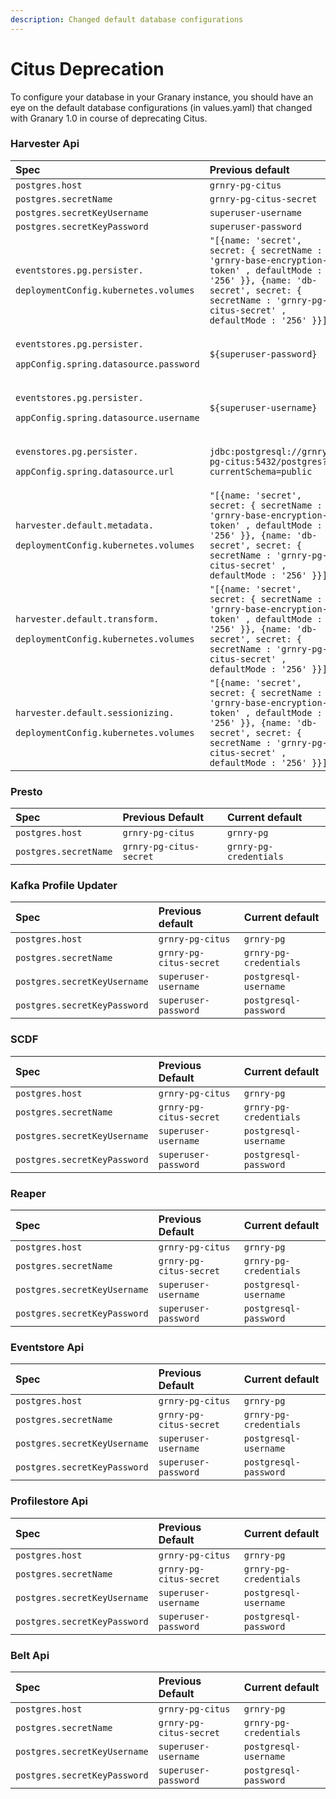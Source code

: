 ```yaml
---
description: Changed default database configurations
---
```


# Citus Deprecation

To configure your database in your Granary instance, you should have an eye on the default database configurations \(in values.yaml\) that changed with Granary 1.0 in course of deprecating Citus. 

### Harvester Api 

<table>
  <thead>
    <tr>
      <th style="text-align:left">Spec</th>
      <th style="text-align:left">Previous default</th>
      <th style="text-align:left">Current default</th>
    </tr>
  </thead>
  <tbody>
    <tr>
      <td style="text-align:left"><code>postgres.host</code>
      </td>
      <td style="text-align:left"><code>grnry-pg-citus</code>
      </td>
      <td style="text-align:left"><code>grnry-pg</code>
      </td>
    </tr>
    <tr>
      <td style="text-align:left"><code>postgres.secretName</code>
      </td>
      <td style="text-align:left"><code>grnry-pg-citus-secret</code>
      </td>
      <td style="text-align:left"><code>grnry-pg-credentials</code>
      </td>
    </tr>
    <tr>
      <td style="text-align:left"><code>postgres.secretKeyUsername</code>
      </td>
      <td style="text-align:left"><code>superuser-username</code>
      </td>
      <td style="text-align:left"><code>postgresql-username</code>
      </td>
    </tr>
    <tr>
      <td style="text-align:left"><code>postgres.secretKeyPassword</code>
      </td>
      <td style="text-align:left"><code>superuser-password</code>
      </td>
      <td style="text-align:left"><code>postgresql-password</code>
      </td>
    </tr>
    <tr>
      <td style="text-align:left">
        <p><code>eventstores.pg.persister.</code>
        </p>
        <p><code>deploymentConfig.kubernetes.volumes</code>
        </p>
      </td>
      <td style="text-align:left"><code>&quot;[{name: &apos;secret&apos;, secret: { secretName : &apos;grnry-base-encryption-token&apos; , defaultMode : &apos;256&apos; }}, {name: &apos;db-secret&apos;, secret: { secretName : &apos;grnry-pg-citus-secret&apos; , defaultMode : &apos;256&apos; }}]&quot;</code>
      </td>
      <td style="text-align:left"><code>&quot;[{name: &apos;secret&apos;, secret: { secretName : &apos;grnry-base-encryption-token&apos; , defaultMode : &apos;256&apos; }}, {name: &apos;db-secret&apos;, secret: { secretName : &apos;grnry-pg-credentials&apos; , defaultMode : &apos;256&apos; }}]&quot;</code>
      </td>
    </tr>
    <tr>
      <td style="text-align:left">
        <p><code>eventstores.pg.persister.</code>
        </p>
        <p><code>appConfig.spring.datasource.password</code>
        </p>
      </td>
      <td style="text-align:left"><code>${superuser-password}</code>
      </td>
      <td style="text-align:left"><code>${postgresql-password}</code>
      </td>
    </tr>
    <tr>
      <td style="text-align:left">
        <p><code>eventstores.pg.persister.</code>
        </p>
        <p><code>appConfig.spring.datasource.username</code>
        </p>
      </td>
      <td style="text-align:left"><code>${superuser-username}</code>
      </td>
      <td style="text-align:left"><code>${postgresql-username}</code>
      </td>
    </tr>
    <tr>
      <td style="text-align:left">
        <p><code>evenstores.pg.persister.</code>
        </p>
        <p><code>appConfig.spring.datasource.url</code>
        </p>
      </td>
      <td style="text-align:left"><code>jdbc:postgresql://grnry-pg-citus:5432/postgres?currentSchema=public</code>
      </td>
      <td style="text-align:left"><code>jdbc:postgresql://grnry-pg:5432/postgres?currentSchema=public</code>
      </td>
    </tr>
    <tr>
      <td style="text-align:left">
        <p><code>harvester.default.metadata.</code>
        </p>
        <p><code>deploymentConfig.kubernetes.volumes</code>
        </p>
      </td>
      <td style="text-align:left"><code>&quot;[{name: &apos;secret&apos;, secret: { secretName : &apos;grnry-base-encryption-token&apos; , defaultMode : &apos;256&apos; }}, {name: &apos;db-secret&apos;, secret: { secretName : &apos;grnry-pg-citus-secret&apos; , defaultMode : &apos;256&apos; }}]&quot;</code>
      </td>
      <td style="text-align:left"><code>&quot;[{name: &apos;secret&apos;, secret: { secretName : &apos;grnry-base-encryption-token&apos; , defaultMode : &apos;256&apos; }}, {name: &apos;db-secret&apos;, secret: { secretName : &apos;grnry-pg-credentials&apos; , defaultMode : &apos;256&apos; }}]&quot;</code>
      </td>
    </tr>
    <tr>
      <td style="text-align:left">
        <p><code>harvester.default.transform.</code>
        </p>
        <p><code>deploymentConfig.kubernetes.volumes</code>
        </p>
      </td>
      <td style="text-align:left"><code>&quot;[{name: &apos;secret&apos;, secret: { secretName : &apos;grnry-base-encryption-token&apos; , defaultMode : &apos;256&apos; }}, {name: &apos;db-secret&apos;, secret: { secretName : &apos;grnry-pg-citus-secret&apos; , defaultMode : &apos;256&apos; }}]&quot;</code>
      </td>
      <td style="text-align:left"><code>&quot;[{name: &apos;secret&apos;, secret: { secretName : &apos;grnry-base-encryption-token&apos; , defaultMode : &apos;256&apos; }}, {name: &apos;db-secret&apos;, secret: { secretName : &apos;grnry-pg-credentials&apos; , defaultMode : &apos;256&apos; }}]&quot;</code>
      </td>
    </tr>
    <tr>
      <td style="text-align:left">
        <p><code>harvester.default.sessionizing.</code>
        </p>
        <p><code>deploymentConfig.kubernetes.volumes</code>
        </p>
      </td>
      <td style="text-align:left"><code>&quot;[{name: &apos;secret&apos;, secret: { secretName : &apos;grnry-base-encryption-token&apos; , defaultMode : &apos;256&apos; }}, {name: &apos;db-secret&apos;, secret: { secretName : &apos;grnry-pg-citus-secret&apos; , defaultMode : &apos;256&apos; }}]&quot;</code>
      </td>
      <td style="text-align:left"><code>&quot;[{name: &apos;secret&apos;, secret: { secretName : &apos;grnry-base-encryption-token&apos; , defaultMode : &apos;256&apos; }}, {name: &apos;db-secret&apos;, secret: { secretName : &apos;grnry-pg-credentials&apos; , defaultMode : &apos;256&apos; }}]&quot;</code>
      </td>
    </tr>
  </tbody>
</table>

### Presto

| Spec | Previous Default | Current default |
| :--- | :--- | :--- |
| `postgres.host` | `grnry-pg-citus` | `grnry-pg` |
| `postgres.secretName` | `grnry-pg-citus-secret` | `grnry-pg-credentials` |

### Kafka Profile Updater

| Spec | Previous default | Current default |
| :--- | :--- | :--- |
| `postgres.host` | `grnry-pg-citus` | `grnry-pg` |
| `postgres.secretName` | `grnry-pg-citus-secret` | `grnry-pg-credentials` |
| `postgres.secretKeyUsername` | `superuser-username` | `postgresql-username` |
| `postgres.secretKeyPassword` | `superuser-password` | `postgresql-password` |

### SCDF

| Spec | Previous Default | Current default |
| :--- | :--- | :--- |
| `postgres.host` | `grnry-pg-citus` | `grnry-pg` |
| `postgres.secretName` | `grnry-pg-citus-secret` | `grnry-pg-credentials` |
| `postgres.secretKeyUsername` | `superuser-username` | `postgresql-username` |
| `postgres.secretKeyPassword` | `superuser-password` | `postgresql-password` |

### Reaper

| Spec | Previous Default | Current default |
| :--- | :--- | :--- |
| `postgres.host` | `grnry-pg-citus` | `grnry-pg` |
| `postgres.secretName` | `grnry-pg-citus-secret` | `grnry-pg-credentials` |
| `postgres.secretKeyUsername` | `superuser-username` | `postgresql-username` |
| `postgres.secretKeyPassword` | `superuser-password` | `postgresql-password` |

### Eventstore Api

| Spec | Previous Default | Current default |
| :--- | :--- | :--- |
| `postgres.host` | `grnry-pg-citus` | `grnry-pg` |
| `postgres.secretName` | `grnry-pg-citus-secret` | `grnry-pg-credentials` |
| `postgres.secretKeyUsername` | `superuser-username` | `postgresql-username` |
| `postgres.secretKeyPassword` | `superuser-password` | `postgresql-password` |

### Profilestore Api

| Spec | Previous Default | Current default |
| :--- | :--- | :--- |
| `postgres.host` | `grnry-pg-citus` | `grnry-pg` |
| `postgres.secretName` | `grnry-pg-citus-secret` | `grnry-pg-credentials` |
| `postgres.secretKeyUsername` | `superuser-username` | `postgresql-username` |
| `postgres.secretKeyPassword` | `superuser-password` | `postgresql-password` |

### Belt Api

| Spec | Previous Default | Current default |
| :--- | :--- | :--- |
| `postgres.host` | `grnry-pg-citus` | `grnry-pg` |
| `postgres.secretName` | `grnry-pg-citus-secret` | `grnry-pg-credentials` |
| `postgres.secretKeyUsername` | `superuser-username` | `postgresql-username` |
| `postgres.secretKeyPassword` | `superuser-password` | `postgresql-password` |



